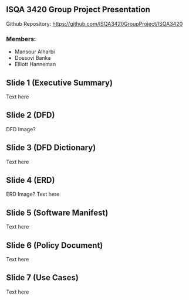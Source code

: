 ## ISQA 3420 Group Project Presentation
Github Repository: https://github.com/ISQA3420GroupProject/ISQA3420

### Members:
* Mansour Alharbi
* Dossovi Banka
* Elliott Hanneman

## Slide 1 (Executive Summary)

  Text here

## Slide 2 (DFD)

  DFD Image?
  
## Slide 3 (DFD Dictionary)

  Text here
  
## Slide 4 (ERD)

  ERD Image?
  Text here
  
## Slide 5 (Software Manifest)

  Text here
  
## Slide 6 (Policy Document)

  Text here
  
## Slide 7 (Use Cases)

  Text here
